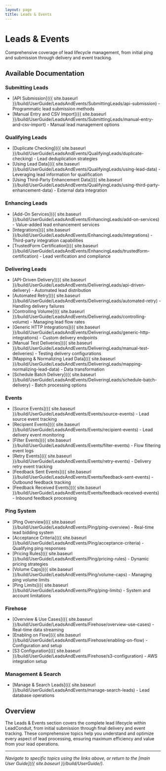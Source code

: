 ```yaml
---
layout: page
title: Leads & Events
---
```


# Leads & Events

Comprehensive coverage of lead lifecycle management, from initial ping and submission through delivery and event tracking.

## Available Documentation

### Submitting Leads
- [API Submission]({{ site.baseurl }}/build/UserGuide/LeadsAndEvents/SubmittingLeads/api-submission) - Programmatic lead submission methods
- [Manual Entry and CSV Import]({{ site.baseurl }}/build/UserGuide/LeadsAndEvents/SubmittingLeads/manual-entry-and-csv-import) - Manual lead management options

### Qualifying Leads  
- [Duplicate Checking]({{ site.baseurl }}/build/UserGuide/LeadsAndEvents/QualifyingLeads/duplicate-checking) - Lead deduplication strategies
- [Using Lead Data]({{ site.baseurl }}/build/UserGuide/LeadsAndEvents/QualifyingLeads/using-lead-data) - Leveraging lead information for qualification
- [Using Third-Party Enhancement Data]({{ site.baseurl }}/build/UserGuide/LeadsAndEvents/QualifyingLeads/using-third-party-enhancement-data) - External data integration

### Enhancing Leads
- [Add-On Services]({{ site.baseurl }}/build/UserGuide/LeadsAndEvents/EnhancingLeads/add-on-services) - Value-added lead enhancement services  
- [Integrations]({{ site.baseurl }}/build/UserGuide/LeadsAndEvents/EnhancingLeads/integrations) - Third-party integration capabilities
- [TrustedForm Certification]({{ site.baseurl }}/build/UserGuide/LeadsAndEvents/EnhancingLeads/trustedform-certification) - Lead verification and compliance

### Delivering Leads
- [API-Driven Delivery]({{ site.baseurl }}/build/UserGuide/LeadsAndEvents/DeliveringLeads/api-driven-delivery) - Automated lead distribution
- [Automated Retry]({{ site.baseurl }}/build/UserGuide/LeadsAndEvents/DeliveringLeads/automated-retry) - Handling delivery failures
- [Controlling Volume]({{ site.baseurl }}/build/UserGuide/LeadsAndEvents/DeliveringLeads/controlling-volume) - Managing lead flow rates
- [Generic HTTP Integrations]({{ site.baseurl }}/build/UserGuide/LeadsAndEvents/DeliveringLeads/generic-http-integrations) - Custom delivery endpoints
- [Manual Test Deliveries]({{ site.baseurl }}/build/UserGuide/LeadsAndEvents/DeliveringLeads/manual-test-deliveries) - Testing delivery configurations
- [Mapping & Normalizing Lead Data]({{ site.baseurl }}/build/UserGuide/LeadsAndEvents/DeliveringLeads/mapping-normalizing-lead-data) - Data transformation
- [Schedule Batch Delivery]({{ site.baseurl }}/build/UserGuide/LeadsAndEvents/DeliveringLeads/schedule-batch-delivery) - Batch processing options

### Events
- [Source Events]({{ site.baseurl }}/build/UserGuide/LeadsAndEvents/Events/source-events) - Lead source event tracking
- [Recipient Events]({{ site.baseurl }}/build/UserGuide/LeadsAndEvents/Events/recipient-events) - Lead delivery event monitoring  
- [Filter Events]({{ site.baseurl }}/build/UserGuide/LeadsAndEvents/Events/filter-events) - Flow filtering event logs
- [Retry Events]({{ site.baseurl }}/build/UserGuide/LeadsAndEvents/Events/retry-events) - Delivery retry event tracking
- [Feedback Sent Events]({{ site.baseurl }}/build/UserGuide/LeadsAndEvents/Events/feedback-sent-events) - Outbound feedback tracking
- [Feedback Received Events]({{ site.baseurl }}/build/UserGuide/LeadsAndEvents/Events/feedback-received-events) - Inbound feedback processing

### Ping System
- [Ping Overview]({{ site.baseurl }}/build/UserGuide/LeadsAndEvents/Ping/ping-overview) - Real-time lead bidding system
- [Acceptance Criteria]({{ site.baseurl }}/build/UserGuide/LeadsAndEvents/Ping/acceptance-criteria) - Qualifying ping responses
- [Pricing Rules]({{ site.baseurl }}/build/UserGuide/LeadsAndEvents/Ping/pricing-rules) - Dynamic pricing strategies
- [Volume Caps]({{ site.baseurl }}/build/UserGuide/LeadsAndEvents/Ping/volume-caps) - Managing ping volume limits  
- [Ping Limits]({{ site.baseurl }}/build/UserGuide/LeadsAndEvents/Ping/ping-limits) - System and account limitations

### Firehose
- [Overview & Use Cases]({{ site.baseurl }}/build/UserGuide/LeadsAndEvents/Firehose/overview-use-cases) - Real-time data streaming
- [Enabling on Flow]({{ site.baseurl }}/build/UserGuide/LeadsAndEvents/Firehose/enabling-on-flow) - Configuration and setup
- [S3 Configuration]({{ site.baseurl }}/build/UserGuide/LeadsAndEvents/Firehose/s3-configuration) - AWS integration setup

### Management & Search
- [Manage & Search Leads]({{ site.baseurl }}/build/UserGuide/LeadsAndEvents/manage-search-leads) - Lead database operations

## Overview

The Leads & Events section covers the complete lead lifecycle within LeadConduit, from initial submission through final delivery and event tracking. These comprehensive topics help you understand and optimize every aspect of lead processing, ensuring maximum efficiency and value from your lead operations.

---

*Navigate to specific topics using the links above, or return to the [main User Guide]({{ site.baseurl }}/build/UserGuide/).*